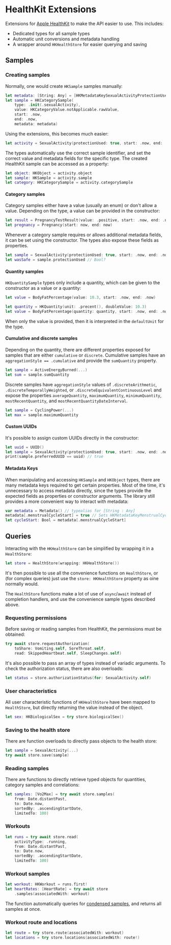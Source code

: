 # HealthKit Extensions

Extensions for [Apple HealthKit](https://developer.apple.com/documentation/healthkit) to make the API easier to use. 
This includes:

- Dedicated types for all sample types
- Automatic unit conversions and metadata handling
- A wrapper around `HKHealthStore` for easier querying and saving

## Samples

### Creating samples

Normally, one would create `HKSample` samples manually:

```swift
let metadata: [String: Any] = [HKMetadataKeySexualActivityProtectionUsed : true]
let sample = HKCategorySample(
    type: .init(.sexualActivity), 
    value: HKCategoryValue.notApplicable.rawValue, 
    start: .now, 
    end: .now,
    metadata: metadata)
```

Using the extensions, this becomes much easier:

```swift
let activity = SexualActivity(protectionUsed: true, start: .now, end: .now)
```

The types automatically use the correct sample identifier, and set the correct value and metadata fields for the specific type.
The created HealthKit sample can be accessed as a property:

```swift
let object: HKObject = activity.object
let sample: HKSample = activity.sample
let category: HKCategorySample = activity.categorySample
```

#### Category samples

Category samples either have a value (usually an enum) or don't allow a value.
Depending on the type, a value can be provided in the constructor:

```swift
let result = PregnancyTestResult(value: .positive, start: .now, end: .now)
let pregnancy = Pregnancy(start: now, end: now)
```

Whenever a category sample requires or allows additional metadata fields, it can be set using the constructor.
The types also expose these fields as properties.

```swift
let sample = SexualActivity(protectionUsed: true, start: .now, end: .now)
let wasSafe = sample.protectionUsed // Bool?
```

#### Quantity samples

`HKQuantitySample` types only include a quantity, which can be given to the constructor as a value or a quantity:

```swift
let value = BodyFatPercentage(value: 10.3, start: .now, end: .now)
```
```swift
let quantity = HKQuantity(unit: .precent(), doubleValue: 10.3)
let value = BodyFatPercentage(quantity: quantity, start: .now, end: .now)
```

When only the value is provided, then it is interpreted in the `defaultUnit` for the type.

#### Cumulative and discrete samples

Depending on the quantity, there are different properties exposed for samples that are either `cumulative` or `discrete`.
Cumulative samples have an `aggregationStyle == .cumulative` and provide the `sumQuantity` property.

```swift
let sample = ActiveEnergyBurned(...)
let sum = sample.sumQuantity
```

Discrete samples have `aggregationStyle` values of `.discreteArithmetic`, `.discreteTemporallyWeighted`, or `.discreteEquivalentContinuousLevel` and expose the properties `averageQuantity`, `maximumQuantity`, `minimumQuantity`, `mostRecentQuantity`, and `mostRecentQuantityDateInterval`.

```swift
let sample = CyclingPower(...)
let max = sample.maximumQuantity
```

#### Custom UUIDs

It's possible to assign custom UUIDs directly in the constructor:

```swift
let uuid = UUID()
let sample = SexualActivity(protectionUsed: true, start: .now, end: .now, uuid: uuid)
print(sample.preferredUUID == uuid) // true
```

#### Metadata Keys

When manipulating and accessing `HKSample` and `HKObject` types, there are many metadata keys required to get certain properties.
Most of the time, it's unnecessary to access metadata directly, since the types provide the expected fields as properties or constructor arguments. 
The library still provides a more convenient way to interact with metadata:

```swift
var metadata = Metadata() // typealias for [String : Any]
metadata[.menstrualCycleStart] = true // Sets HKMetadataKeyMenstrualCycleStart
let cycleStart: Bool = metadata[.menstrualCycleStart]
```

## Queries

Interacting with the `HKHealthStore` can be simplified by wrapping it in a `HealthStore`:

```swift
let store = HealthStore(wrapping: HKHealthStore())
```

It's then possible to use all the convenience functions on `HealthStore`, or (for complex queries) just use the `store: HKHealthStore` property as oine normally would.

The `HealthStore` functions make a lot of use of `async`/`await` instead of completion handlers, and use the convenience sample types described above.

### Requesting permissions

Before saving or reading samples from HealthKit, the permissions must be obtained:

```swift
try await store.requestAuthorization(
    toShare: Vomiting.self, SoreThroat.self,
    read: SkippedHeartbeat.self, SleepChanges.self)
```

It's also possible to pass an array of types instead of variadic arguments.
To check the authorization status, there are also overloads:

```swift
let status = store.authorizationStatus(for: SexualActivity.self)
```

### User characteristics

All user characteristic functions of `HKHealthStore` have been mapped to `HealthStore`, but directly returning the value instead of the object.

```swift
let sex: HKBiologicalSex = try store.biologicalSex() 
```

### Saving to the health store

There are function overloads to directly pass objects to the health store:

```swift
let sample = SexualActivity(...)
try await store.save(sample)
```

### Reading samples

There are functions to directly retrieve typed objects for quantities, category samples and correlations:

```swift
let samples: [Vo2Max] = try await store.samples(
    from: Date.distantPast,
    to: Date.now,
    sortedBy: .ascendingStartDate,
    limitedTo: 100)
```

### Workouts 

```swift
let runs = try await store.read(
    activityType: .running,
    from: Date.distantPast,
    to: Date.now,
    sortedBy: .ascendingStartDate,
    limitedTo: 100)
```

### Workout samples

```swift
let workout: HKWorkout = runs.first!
let heartRates: [HeartRate] = try await store
    .samples(associatedWith: workout)
```

The function automatically queries for [condensed samples](https://developer.apple.com/documentation/healthkit/workouts_and_activity_rings/accessing_condensed_workout_samples), and returns all samples at once.

### Workout route and locations

```swift
let route = try store.route(associatedWith: workout)
let locations = try store.locations(associatedWith: route!)
```